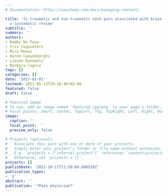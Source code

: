 ```yaml
---
# Documentation: https://wowchemy.com/docs/managing-content/

title: 'Is traumatic and non-traumatic neck pain associated with brain alterations?:
  a systematic review'
subtitle: ''
summary: ''
authors:
- Robby De Pauw
- Iris Coppieters
- Mira Meeus
- Karen Caeyenberghs
- Lieven Danneels
- Barbara Cagnie
tags: []
categories: []
date: '2017-01-01'
lastmod: 2021-05-13T20:16:46+02:00
featured: false
draft: false

# Featured image
# To use, add an image named `featured.jpg/png` to your page's folder.
# Focal points: Smart, Center, TopLeft, Top, TopRight, Left, Right, BottomLeft, Bottom, BottomRight.
image:
  caption: ''
  focal_point: ''
  preview_only: false

# Projects (optional).
#   Associate this post with one or more of your projects.
#   Simply enter your project's folder or file name without extension.
#   E.g. `projects = ["internal-project"]` references `content/project/deep-learning/index.md`.
#   Otherwise, set `projects = []`.
projects: []
publishDate: '2021-10-17T21:50:09.800528Z'
publication_types:
- '2'
abstract: ''
publication: '*Pain physician*'
---
```

